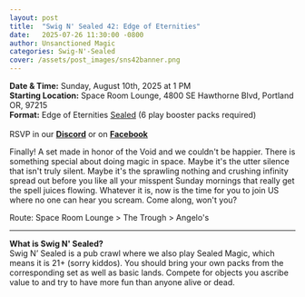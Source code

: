 ```yaml
---
layout: post
title:  "Swig N' Sealed 42: Edge of Eternities"
date:   2025-07-26 11:30:00 -0800
author: Unsanctioned Magic
categories: Swig-N'-Sealed
cover: /assets/post_images/sns42banner.png
---
```


<b>Date & Time:</b> Sunday, August 10th, 2025 at 1 PM<br>
<b>Starting Location:</b> Space Room Lounge, 4800 SE Hawthorne Blvd, Portland OR, 97215<br>
<b>Format:</b> Edge of Eternities <a href="https://magic.wizards.com/en/game-info/gameplay/formats/sealed-deck">Sealed</a> (6 play booster packs required)<br>
<br>
RSVP in our <a href="https://discord.gg/v3SBh25UWV?event=1396699875462221854" target="_blank"><b>Discord</b></a> or on <a href="https://www.facebook.com/events/1660458154642107" target="_blank"><b>Facebook</b></a>

Finally! A set made in honor of the Void and we couldn't be happier. There is something special about doing magic in space. Maybe it's the utter silence that isn't truly silent. Maybe it's the sprawling nothing and crushing infinity spread out before you like all your misspent Sunday mornings that really get the spell juices flowing. Whatever it is, now is the time for you to join US where no one can hear you scream. Come along, won't you?

Route: Space Room Lounge > The Trough > Angelo's

<hr>

<b>What is Swig N' Sealed?</b><br> 
Swig N’ Sealed is a pub crawl where we also play Sealed Magic, which means it is 21+ (sorry kiddos). You should bring your own packs from the corresponding set as well as basic lands. Compete for objects you ascribe value to and try to have more fun than anyone alive or dead.